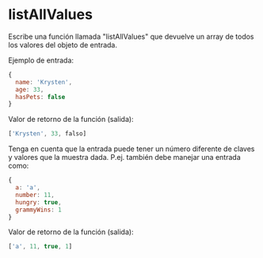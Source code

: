 # listAllValues

Escribe una función llamada "listAllValues" que devuelve un array de todos los valores del objeto de entrada.

Ejemplo de entrada:
```js
{
  name: 'Krysten',
  age: 33,
  hasPets: false
}
```
Valor de retorno de la función (salida):
```js
['Krysten', 33, falso]
```
Tenga en cuenta que la entrada puede tener un número diferente de claves y valores que la muestra dada.
P.ej.
también debe manejar una entrada como:
```js
{
  a: 'a',
  number: 11,
  hungry: true,
  grammyWins: 1
}
```
Valor de retorno de la función (salida):
```js
['a', 11, true, 1]
```
